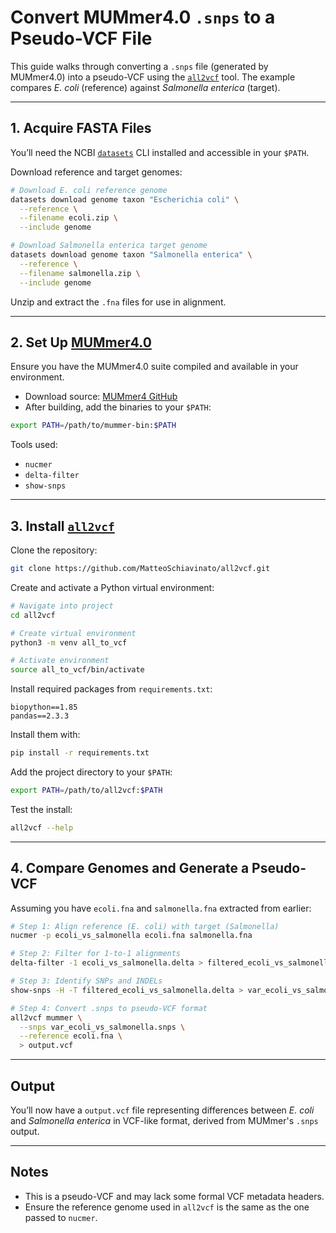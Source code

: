 # Convert MUMmer4.0 `.snps` to a Pseudo-VCF File

This guide walks through converting a `.snps` file (generated by MUMmer4.0) into a pseudo-VCF using the [`all2vcf`](https://github.com/MatteoSchiavinato/all2vcf) tool. The example compares *E. coli* (reference) against *Salmonella enterica* (target).

---

## 1. Acquire FASTA Files

You’ll need the NCBI [`datasets`](https://www.ncbi.nlm.nih.gov/datasets/docs/v2/command-line-tools/download-and-install/) CLI installed and accessible in your `$PATH`.

Download reference and target genomes:

```bash
# Download E. coli reference genome
datasets download genome taxon "Escherichia coli" \
  --reference \
  --filename ecoli.zip \
  --include genome

# Download Salmonella enterica target genome
datasets download genome taxon "Salmonella enterica" \
  --reference \
  --filename salmonella.zip \
  --include genome
```

Unzip and extract the `.fna` files for use in alignment.

---

## 2. Set Up [MUMmer4.0](https://mummer4.github.io/)

Ensure you have the MUMmer4.0 suite compiled and available in your environment.

- Download source: [MUMmer4 GitHub](https://github.com/mummer4/mummer)
- After building, add the binaries to your `$PATH`:

```bash
export PATH=/path/to/mummer-bin:$PATH
```

Tools used:
- `nucmer`
- `delta-filter`
- `show-snps`

---

## 3. Install [`all2vcf`](https://github.com/MatteoSchiavinato/all2vcf)

Clone the repository:

```bash
git clone https://github.com/MatteoSchiavinato/all2vcf.git
```

Create and activate a Python virtual environment:

```bash
# Navigate into project
cd all2vcf

# Create virtual environment
python3 -m venv all_to_vcf

# Activate environment
source all_to_vcf/bin/activate
```

Install required packages from `requirements.txt`:

```text
biopython==1.85
pandas==2.3.3
```

Install them with:

```bash
pip install -r requirements.txt
```

Add the project directory to your `$PATH`:

```bash
export PATH=/path/to/all2vcf:$PATH
```

Test the install:

```bash
all2vcf --help
```

---

## 4. Compare Genomes and Generate a Pseudo-VCF

Assuming you have `ecoli.fna` and `salmonella.fna` extracted from earlier:

```bash
# Step 1: Align reference (E. coli) with target (Salmonella)
nucmer -p ecoli_vs_salmonella ecoli.fna salmonella.fna

# Step 2: Filter for 1-to-1 alignments
delta-filter -1 ecoli_vs_salmonella.delta > filtered_ecoli_vs_salmonella.delta

# Step 3: Identify SNPs and INDELs
show-snps -H -T filtered_ecoli_vs_salmonella.delta > var_ecoli_vs_salmonella.snps

# Step 4: Convert .snps to pseudo-VCF format
all2vcf mummer \
  --snps var_ecoli_vs_salmonella.snps \
  --reference ecoli.fna \
  > output.vcf
```

---

## Output

You’ll now have a `output.vcf` file representing differences between *E. coli* and *Salmonella enterica* in VCF-like format, derived from MUMmer's `.snps` output.

---

## Notes

- This is a pseudo-VCF and may lack some formal VCF metadata headers.
- Ensure the reference genome used in `all2vcf` is the same as the one passed to `nucmer`.
